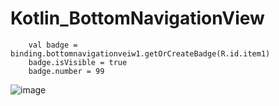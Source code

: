 # Kotlin_BottomNavigationView

        val badge = binding.bottomnavigationveiw1.getOrCreateBadge(R.id.item1)
        badge.isVisible = true
        badge.number = 99


![image](https://user-images.githubusercontent.com/60017090/138240347-22777490-0f95-45e0-b4f0-ed869711555c.png)



